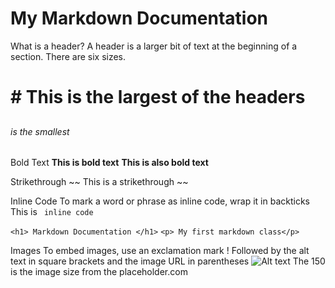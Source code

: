 # My Markdown Documentation

What is a header? A header is a larger bit of text at the beginning of a section. There are six sizes.
<H1> # This is the largest of the headers

 ## <H2>
 ### <H3>
 #### <H4>
 ###### is the smallest <H6>

 Bold Text
**This is bold text**
__This is also bold text__


 Strikethrough
~~ This is a strikethrough ~~

Inline Code 
To mark a word or phrase as inline code, wrap it in backticks
This is ` inline code`

`<h1> Markdown Documentation </h1>`
`<p> My first markdown class</p>`


Images
To embed images, use an exclamation mark ! Followed by the alt text in square brackets and the image URL in parentheses
![Alt text](https://via.placeholder.com/150) The 150 is the image size from the placeholder.com
